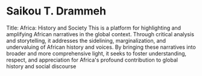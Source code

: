 # Saikou T. Drammeh
Title: Africa: History and Society
This is a platform for highlighting and amplifying African narratives in the global context. Through critical analysis and storytelling, it addresses the sidelining, marginalization, and undervaluing of African history and voices. By bringing these narratives into broader and more comprehensive light, it seeks to foster understanding, respect, and appreciation for Africa's profound contribution to global history and social discourse
